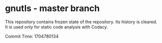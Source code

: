 # gnutls - master branch

This repository contains frozen state of the repository.
Its history is cleared. It is used only for static code
analysis with Codacy.

Commit Time: 1704780134